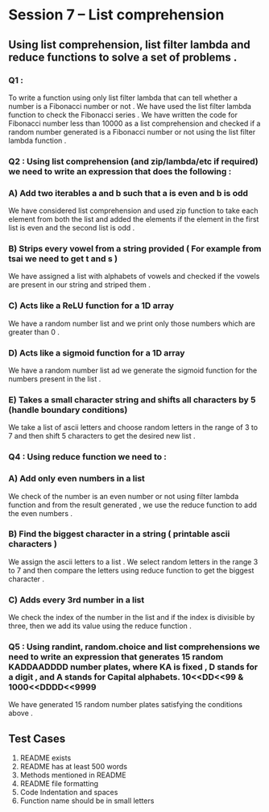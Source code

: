# Session 7 – List comprehension
## Using list comprehension, list filter lambda and reduce functions to solve a set of problems .
### Q1 :
To write a function using only list filter lambda that can tell whether a number is a Fibonacci number or not . 
We have used the list filter lambda function to check the Fibonacci series . We have written the code for Fibonacci number less than 10000 as a list comprehension and checked if a random number generated is a Fibonacci number or not using the list filter lambda function .
### Q2 : Using list comprehension (and zip/lambda/etc if required) we need to write an expression that does the following : 
### A) Add two iterables a and b such that a is even and b is odd
We have considered list comprehension and used zip function to take each element from both the list and added the elements if the element in the first list is even and the second list is odd . 
### B) Strips every vowel from a string provided ( For example from tsai we need to get t and s )
We have assigned a list with alphabets of vowels and checked if the vowels are present in our string and striped them . 
### C) Acts like a ReLU function for a 1D array
We have a random number list and we print only those numbers which are greater than 0 . 
### D) Acts like a sigmoid function for a 1D array
We have a random number list ad we generate the sigmoid function for the numbers present in the list . 
### E) Takes a small character string and shifts all characters by 5 (handle boundary conditions) 
We take a list of ascii letters and choose random letters in the range of 3 to 7 and then shift 5 characters to get the desired new list .
### Q4 : Using reduce function we need to : 
### A) Add only even numbers in a list
We check of the number is an even number or not using filter lambda function and from the result generated , we use the reduce function to add the even numbers .
### B) Find the biggest character in a string ( printable ascii characters )
We assign the ascii letters to a list . We select random letters in the range 3 to 7 and then compare the letters using reduce function to get the biggest character .
### C) Adds every 3rd number in a list
We check the index of the number in the list and if the index is divisible by three, then we add its value using the reduce function . 
### Q5 : Using randint, random.choice and list comprehensions we need to write an expression that generates 15 random KADDAADDDD number plates, where KA is fixed , D stands for a digit , and A stands for Capital alphabets. 10<<DD<<99 & 1000<<DDDD<<9999 
We have generated 15 random number plates satisfying the conditions above . 
## Test Cases
1)  README exists
2)  README has at least 500 words
3)  Methods mentioned in README
4)  README file formatting 
5)  Code Indentation and spaces
6)  Function name should be in small letters
